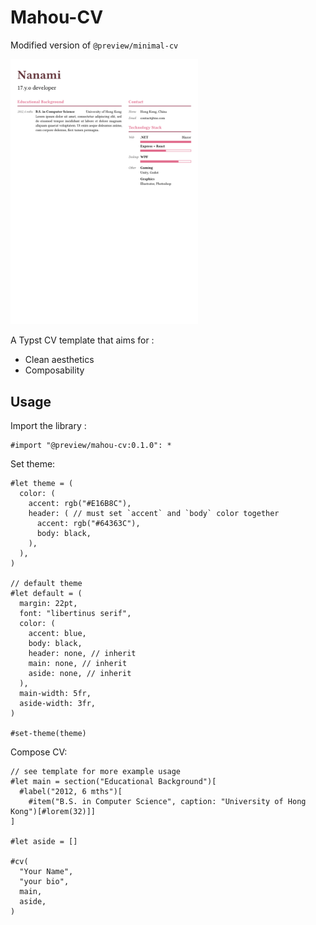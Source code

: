 
# Mahou-CV

Modified version of `@preview/minimal-cv`

<a href="thumbnail.png">
    <img src="thumbnail.png" alt="thumbnail" width="300" />
</a>

A Typst CV template that aims for :
- Clean aesthetics
- Composability


## Usage

Import the library :

```typst
#import "@preview/mahou-cv:0.1.0": *
```

Set theme:

```typst
#let theme = (
  color: (
    accent: rgb("#E16B8C"),
    header: ( // must set `accent` and `body` color together
      accent: rgb("#64363C"),
      body: black,
    ),
  ),
)

// default theme
#let default = (
  margin: 22pt,
  font: "libertinus serif",
  color: (
    accent: blue,
    body: black,
    header: none, // inherit
    main: none, // inherit
    aside: none, // inherit
  ),
  main-width: 5fr,
  aside-width: 3fr,
)

#set-theme(theme)
```

Compose CV:

```typst
// see template for more example usage
#let main = section("Educational Background")[
  #label("2012, 6 mths")[
    #item("B.S. in Computer Science", caption: "University of Hong Kong")[#lorem(32)]]
]

#let aside = []

#cv(
  "Your Name",
  "your bio",
  main,
  aside,
)
```
